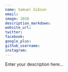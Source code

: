 ```yaml
---
name: Samuel Gibson
email:
image: 2018
description_markdown:
website_url:
twitter:
facebook:
google_plus:
github_username:
instagram:
---
```


Enter your description here...
